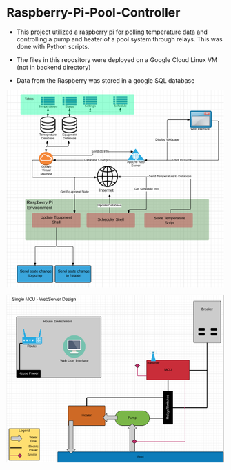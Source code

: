 # Raspberry-Pi-Pool-Controller

- This project utilized a raspberry pi for polling temperature data and controlling a pump and heater
  of a pool system through relays. This was done with Python scripts.
  
- The files in this repository were deployed on a Google Cloud Linux VM (not in backend directory)

- Data from the Raspberry was stored in a google SQL database

![Alt text](https://github.com/tylersriver/Raspberry-Pi-Pool-Controller/blob/master/Diagrams/Screen%20Shot%202016-04-15%20at%2011.18.52%20PM.png "Sofware Diagram")

![Alt text](https://github.com/tylersriver/Raspberry-Pi-Pool-Controller/blob/master/Diagrams/Screen%20Shot%202016-04-15%20at%2011.11.09%20PM.png "Sofware Diagram")
